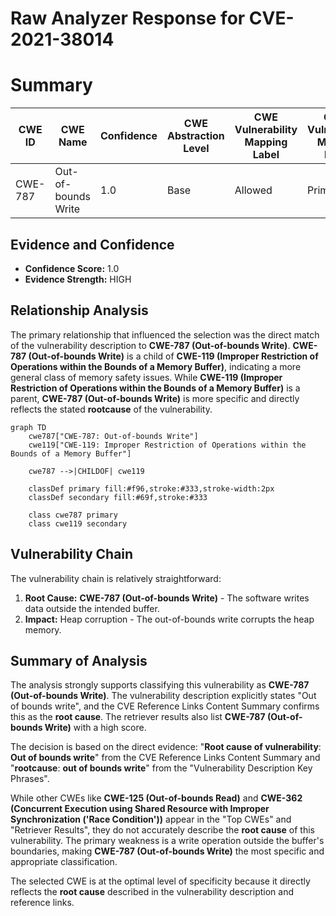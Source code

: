 # Raw Analyzer Response for CVE-2021-38014

# Summary
| CWE ID | CWE Name | Confidence | CWE Abstraction Level | CWE Vulnerability Mapping Label | CWE-Vulnerability Mapping Notes |
|---|---|---|---|---|---|
| CWE-787 | Out-of-bounds Write | 1.0 | Base | Allowed | Primary CWE |

## Evidence and Confidence

*   **Confidence Score:** 1.0
*   **Evidence Strength:** HIGH

## Relationship Analysis
The primary relationship that influenced the selection was the direct match of the vulnerability description to **CWE-787 (Out-of-bounds Write)**. **CWE-787 (Out-of-bounds Write)** is a child of **CWE-119 (Improper Restriction of Operations within the Bounds of a Memory Buffer)**, indicating a more general class of memory safety issues. While **CWE-119 (Improper Restriction of Operations within the Bounds of a Memory Buffer)** is a parent, **CWE-787 (Out-of-bounds Write)** is more specific and directly reflects the stated **rootcause** of the vulnerability.

```mermaid
graph TD
    cwe787["CWE-787: Out-of-bounds Write"]
    cwe119["CWE-119: Improper Restriction of Operations within the Bounds of a Memory Buffer"]
    
    cwe787 -->|CHILDOF| cwe119
    
    classDef primary fill:#f96,stroke:#333,stroke-width:2px
    classDef secondary fill:#69f,stroke:#333
    
    class cwe787 primary
    class cwe119 secondary
```

## Vulnerability Chain
The vulnerability chain is relatively straightforward:
1.  **Root Cause:** **CWE-787 (Out-of-bounds Write)** - The software writes data outside the intended buffer.
2.  **Impact:** Heap corruption - The out-of-bounds write corrupts the heap memory.

## Summary of Analysis
The analysis strongly supports classifying this vulnerability as **CWE-787 (Out-of-bounds Write)**. The vulnerability description explicitly states "Out of bounds write", and the CVE Reference Links Content Summary confirms this as the **root cause**. The retriever results also list **CWE-787 (Out-of-bounds Write)** with a high score.

The decision is based on the direct evidence: "**Root cause of vulnerability**: **Out of bounds write**" from the CVE Reference Links Content Summary and "**rootcause**: **out of bounds write**" from the "Vulnerability Description Key Phrases".

While other CWEs like **CWE-125 (Out-of-bounds Read)** and **CWE-362 (Concurrent Execution using Shared Resource with Improper Synchronization ('Race Condition'))** appear in the "Top CWEs" and "Retriever Results", they do not accurately describe the **root cause** of this vulnerability. The primary weakness is a write operation outside the buffer's boundaries, making **CWE-787 (Out-of-bounds Write)** the most specific and appropriate classification.

The selected CWE is at the optimal level of specificity because it directly reflects the **root cause** described in the vulnerability description and reference links.